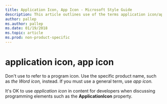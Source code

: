 ```yaml
---
title: Application Icon, App Icon - Microsoft Style Guide
description: This article outlines use of the terms application icon/app icon per Microsoft style guidelines.
author: pallep
ms.author: pallep
ms.date: 01/19/2018
ms.topic: article
ms.prod: non-product-specific
---
```


# application icon, app icon

Don't use to refer to a program icon. Use the specific product name, such as *the* *Word* *icon,* instead. If you must use a general term, use *app icon.*

It's OK to use *application icon* in content for developers when discussing programming elements such as the **ApplicationIcon** property.
